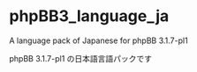 phpBB3_language_ja
==================

A language pack of Japanese for phpBB 3.1.7-pl1

phpBB 3.1.7-pl1 の日本語言語パックです
